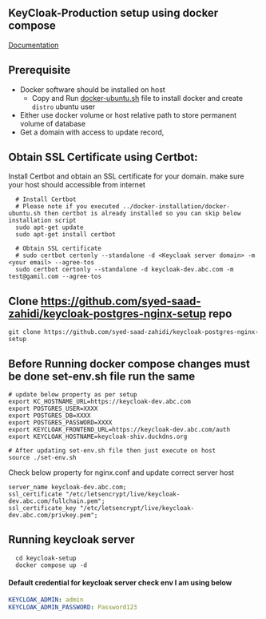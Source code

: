 ## KeyCloak-Production setup using docker compose
[Documentation](https://www.keycloak.org/guides#getting-started)
## Prerequisite
* Docker software should be installed on host
  * Copy and Run [docker-ubuntu.sh](../docker-installation/docker-ubuntu.sh) file to install docker and create `distro` ubuntu user
* Either use docker volume or host relative path to store permanent volume of database
* Get a domain with access to update record,
## Obtain SSL Certificate using Certbot:
Install Certbot and obtain an SSL certificate for your domain. make sure your host should accessible from internet
```shell
  # Install Certbot 
  # Please note if you executed ../docker-installation/docker-ubuntu.sh then certbot is already installed so you can skip below installation script
  sudo apt-get update
  sudo apt-get install certbot

  # Obtain SSL certificate
  # sudo certbot certonly --standalone -d <Keycloak server domain> -m <your email> --agree-tos
  sudo certbot certonly --standalone -d keycloak-dev.abc.com -m test@gamil.com --agree-tos
```
## Clone https://github.com/syed-saad-zahidi/keycloak-postgres-nginx-setup repo
```
git clone https://github.com/syed-saad-zahidi/keycloak-postgres-nginx-setup
```
## Before Running docker compose changes must be done set-env.sh file run the same
```shell
# update below property as per setup
export KC_HOSTNAME_URL=https://keycloak-dev.abc.com
export POSTGRES_USER=XXXX
export POSTGRES_DB=XXXX
export POSTGRES_PASSWORD=XXXX
export KEYCLOAK_FRONTEND_URL=https://keycloak-dev.abc.com/auth
export KEYCLOAK_HOSTNAME=keycloak-shiv.duckdns.org

# After updating set-env.sh file then just execute on host
source ./set-env.sh
```
Check below property for nginx.conf and update correct server host 
```config
server_name keycloak-dev.abc.com;
ssl_certificate "/etc/letsencrypt/live/keycloak-dev.abc.com/fullchain.pem";
ssl_certificate_key "/etc/letsencrypt/live/keycloak-dev.abc.com/privkey.pem";
```

## Running keycloak server
```shell
  cd keycloak-setup
  docker compose up -d
```
#### Default credential for keycloak server check env I am using below
```yaml
KEYCLOAK_ADMIN: admin
KEYCLOAK_ADMIN_PASSWORD: Password123
```
